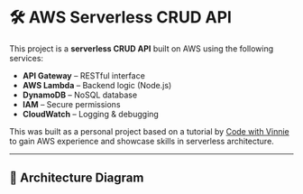 # 🛠️ AWS Serverless CRUD API

This project is a **serverless CRUD API** built on AWS using the following services:

- **API Gateway** – RESTful interface
- **AWS Lambda** – Backend logic (Node.js)
- **DynamoDB** – NoSQL database
- **IAM** – Secure permissions
- **CloudWatch** – Logging & debugging

This was built as a personal project based on a tutorial by [Code with Vinnie](https://www.youtube.com/@CodeWithVinnie) to gain AWS experience and showcase skills in serverless architecture.

---

## 🚀 Architecture Diagram


